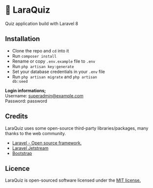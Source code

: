 # 📝 LaraQuiz

Quiz application build with Laravel 8

## Installation

* Clone the repo and <code>cd</code> into it
* Run <code>composer install</code>
* Rename or copy <code>.env.example</code> file to <code>.env</code>
* Run <code>php artisan key:generate</code>
* Set your database credentials in your <code>.env</code> file
* Run <code>php artisan migrate</code> and <code>php artisan db:seed</code>


**Login informations;**<br>
Username: superadmin@example.com<br>
Password: password

## Credits
LaraQuiz uses some open-source third-party libraries/packages, many thanks to the web community.

* [Laravel - Open source framework.](https://github.com/laravel/laravel)
* [Laravel Jetstream](https://github.com/laravel/jetstream)
* [Bootstrap](https://getbootstrap.com/)

## Licence

LaraQuiz is open-sourced software licensed under the [MIT license.](https://github.com/afsakar/laraquiz/blob/main/LICENSE)
